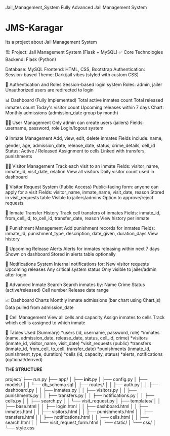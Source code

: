 Jail_Management_System
Fully Advanced Jail Management System
# JMS-Karagar
Its a project about Jail Management System

🏗️ Project: Jail Management System (Flask + MySQL)
✅ Core Technologies
Backend: Flask (Python)

Database: MySQL
Frontend: HTML, CSS, Bootstrap
Authentication: Session-based
Theme: Dark/jail vibes (styled with custom CSS)

🔐 Authentication and Roles
Session-based login system
Roles: admin, jailer
Unauthorized users are redirected to login

📊 Dashboard (Fully Implemented)
Total active inmates count
Total released inmates count
Today's visitor count
Upcoming releases within 7 days
Chart: Monthly admissions (admission_date group by month)

👮‍♂️ User Management
Only admin can create users (jailers)
Fields: username, password, role
Login/logout system

🔒 Inmate Management
Add, view, edit, delete inmates
Fields include:
name, gender, age, admission_date, release_date, status, crime_details, cell_id
Status: Active / Released
Assignment to cells
Linked with transfers, punishments

🧍‍♂️ Visitor Management
Track each visit to an inmate
Fields: visitor_name, inmate_id, visit_date, relation
View all visitors
Daily visitor count used in dashboard

📆 Visitor Request System (Public Access)
Public-facing form: anyone can apply for a visit
Fields: visitor_name, inmate_name, visit_date, reason
Stored in visit_requests table
Visible to jailers/admins
Option to approve/reject requests

🧳 Inmate Transfer History
Track cell transfers of inmates
Fields: inmate_id, from_cell_id, to_cell_id, transfer_date, reason
View history per inmate

🧨 Punishment Management
Add punishment records for inmates
Fields: inmate_id, punishment_type, description, date_given, duration_days
View history

🚨 Upcoming Release Alerts
Alerts for inmates releasing within next 7 days
Shown on dashboard
Stored in alerts table optionally

🔔 Notifications System
Internal notifications for:
New visitor requests
Upcoming releases
Any critical system status
Only visible to jailer/admin after login

🧠 Advanced Inmate Search
Search inmates by:
Name
Crime
Status (active/released)
Cell number
Release date range

📈 Dashboard Charts
Monthly inmate admissions (bar chart using Chart.js)
Data pulled from admission_date

🏢 Cell Management
View all cells and capacity
Assign inmates to cells
Track which cell is assigned to which inmate

🔧 Tables Used (Summary)
*users (id, username, password, role)
*inmates (name, admission_date, release_date, status, cell_id, crime)
*visitors (inmate_id, visitor_name, visit_date)
*visit_requests (public)
*transfers (inmate_id, from_cell, to_cell, transfer_date)
*punishments (inmate_id, punishment_type, duration)
*cells (id, capacity, status)
*alerts, notifications (optional/derived)

**THE STRUCTURE**

project/
├── run.py
├── app/
│   ├── __init__.py
│   ├── config.py
│   ├── models/
│   │   └── db_schema.sql
│   ├── routes/
│   │   ├── auth.py
│   │   ├── dashboard.py
│   │   ├── inmates.py
│   │   ├── visitors.py
│   │   ├── punishments.py
│   │   ├── transfers.py
│   │   ├── notifications.py
│   │   ├── cells.py
│   │   ├── search.py
│   │   └── visit_request.py
│   ├── templates/
│   │   ├── base.html
│   │   ├── login.html
│   │   ├── dashboard.html
│   │   ├── inmates.html
│   │   ├── visitors.html
│   │   ├── punishments.html
│   │   ├── transfers.html
│   │   ├── notifications.html
│   │   ├── cells.html
│   │   ├── search.html
│   │   └── visit_request_form.html
│   └── static/
│       └── css/
│           └── style.css
